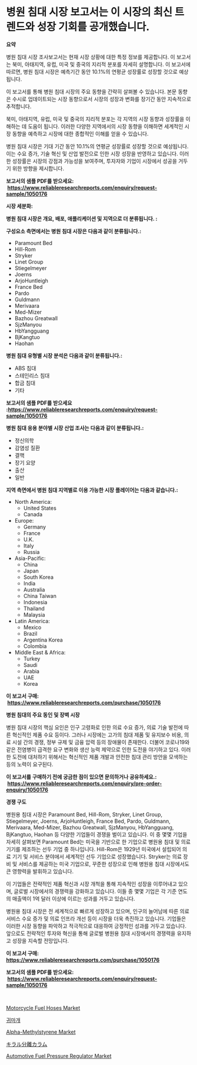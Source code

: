 <p><h1>병원 침대 시장 보고서는 이 시장의 최신 트렌드와 성장 기회를 공개했습니다.</h1></p><p><strong>요약</strong></p>
<p><p>병원 침대 시장 조사보고서는 현재 시장 상황에 대한 특정 정보를 제공합니다. 이 보고서는 북미, 아태지역, 유럽, 미국 및 중국의 지리적 분포를 자세히 설명합니다. 이 보고서에 따르면, 병원 침대 시장은 예측기간 동안 10.1%의 연평균 성장률로 성장할 것으로 예상됩니다.</p><p>이 보고서를 통해 병원 침대 시장의 주요 동향을 간략히 살펴볼 수 있습니다. 본문 동향은 수시로 업데이트되는 시장 동향으로서 시장의 성장과 변화를 장기간 동안 지속적으로 추적합니다.</p><p>북미, 아태지역, 유럽, 미국 및 중국의 지리적 분포는 각 지역의 시장 동향과 성장률을 이해하는 데 도움이 됩니다. 이러한 다양한 지역에서의 시장 동향을 이해하면 세계적인 시장 동향을 예측하고 시장에 대한 종합적인 이해를 얻을 수 있습니다.</p><p>병원 침대 시장은 기대 기간 동안 10.1%의 연평균 성장률로 성장할 것으로 예상됩니다. 이는 수요 증가, 기술 혁신 및 산업 발전으로 인한 시장 성장을 반영하고 있습니다. 이러한 성장률은 시장의 강점과 가능성을 보여주며, 투자자와 기업이 시장에서 성공을 거두기 위한 방향을 제시합니다.</p></p>
<p><strong>보고서의 샘플 PDF를 받으세요: &nbsp;<a href="https://www.reliableresearchreports.com/enquiry/request-sample/1050176">https://www.reliableresearchreports.com/enquiry/request-sample/1050176</a></strong></p>
<p><strong>시장 세분화:</strong></p>
<p><strong> 병원 침대 시장은 개요, 배포, 애플리케이션 및 지역으로 더 분류됩니다. :</strong></p>
<p><strong>구성요소 측면에서는 병원 침대 시장은 다음과 같이 분류됩니다.:</strong></p>
<p><ul><li>Paramount Bed</li><li>Hill-Rom</li><li>Stryker</li><li>Linet Group</li><li>Stiegelmeyer</li><li>Joerns</li><li>ArjoHuntleigh</li><li>France Bed</li><li>Pardo</li><li>Guldmann</li><li>Merivaara</li><li>Med-Mizer</li><li>Bazhou Greatwall</li><li>SjzManyou</li><li>HbYangguang</li><li>BjKangtuo</li><li>Haohan</li></ul></p>
<p><strong> 병원 침대 유형별 시장 분석은 다음과 같이 분류됩니다.:</strong></p>
<p><ul><li>ABS 침대</li><li>스테인리스 침대</li><li>합금 침대</li><li>기타</li></ul></p>
<p><strong>보고서의 샘플 PDF를 받으세요 :<a href="https://www.reliableresearchreports.com/enquiry/request-sample/1050176">https://www.reliableresearchreports.com/enquiry/request-sample/1050176</a></strong></p>
<p><strong> 병원 침대 응용 분야별 시장 산업 조사는 다음과 같이 분류됩니다.:</strong></p>
<p><ul><li>정신의학</li><li>감염성 질환</li><li>결핵</li><li>장기 요양</li><li>출산</li><li>일반</li></ul></p>
<p><strong>지역 측면에서 병원 침대 지역별로 이용 가능한 시장 플레이어는 다음과 같습니다.:</strong></p>
<p><ul>
    <li>
        North America:
        <ul>
            <li>United States</li>
            <li>Canada</li>
        </ul>
    </li>
    <li>
        Europe:
        <ul>
            <li>Germany</li>
            <li>France</li>
            <li>U.K.</li>
            <li>Italy</li>
            <li>Russia</li>
        </ul>
    </li>
    <li>
        Asia-Pacific:
        <ul>
            <li>China</li>
            <li>Japan</li>
            <li>South Korea</li>
            <li>India</li>
            <li>Australia</li>
            <li>China Taiwan</li>
            <li>Indonesia</li>
            <li>Thailand</li>
            <li>Malaysia</li>
        </ul>
    </li>
    <li>
        Latin America:
        <ul>
            <li>Mexico</li>
            <li>Brazil</li>
            <li>Argentina Korea</li>
            <li>Colombia</li>
        </ul>
    </li>
    <li>
        Middle East & Africa:
        <ul>
            <li>Turkey</li>
            <li>Saudi</li>
            <li>Arabia</li>
            <li>UAE</li>
            <li>Korea</li>
        </ul>
    </li>
    </ul></p>
<p><strong>이 보고서 구매: &nbsp;<a href="https://www.reliableresearchreports.com/purchase/1050176">https://www.reliableresearchreports.com/purchase/1050176</a></strong></p>
<p><strong>병원 침대의 주요 동인 및 장벽 시장</strong></p>
<p><p>병원 침대 시장의 핵심 요인은 인구 고령화로 인한 의료 수요 증가, 의료 기술 발전에 따른 혁신적인 제품 수요 등이다. 그러나 시장에는 고가의 침대 제품 및 유지보수 비용, 의료 시설 간의 경쟁, 정부 규제 및 금융 압력 등의 장애물이 존재한다. 더불어 코로나19와 같은 전염병이 급격한 요구 변화와 생산 능력 제약으로 인한 도전을 야기하고 있다. 이러한 도전에 대처하기 위해서는 혁신적인 제품 개발과 안전한 침대 관리 방안을 모색하는 등의 노력이 요구된다.</p></p>
<p><strong>이 보고서를 구매하기 전에 궁금한 점이 있으면 문의하거나 공유하세요.: &nbsp;<a href="https://www.reliableresearchreports.com/enquiry/pre-order-enquiry/1050176">https://www.reliableresearchreports.com/enquiry/pre-order-enquiry/1050176</a></strong></p>
<p><strong>경쟁 구도</strong></p>
<p><p>병원용 침대 시장은 Paramount Bed, Hill-Rom, Stryker, Linet Group, Stiegelmeyer, Joerns, ArjoHuntleigh, France Bed, Pardo, Guldmann, Merivaara, Med-Mizer, Bazhou Greatwall, SjzManyou, HbYangguang, BjKangtuo, Haohan 등 다양한 기업들이 경쟁을 벌이고 있습니다. 이 중 몇몇 기업을 자세히 살펴보면 Paramount Bed는 미국을 기반으로 한 기업으로 병원용 침대 및 의료기기를 제조하는 선두 기업 중 하나입니다. Hill-Rom은 1929년 미국에서 설립되어 의료 기기 및 서비스 분야에서 세계적인 선두 기업으로 성장했습니다. Stryker는 의료 장비 및 서비스를 제공하는 미국 기업으로, 꾸준한 성장으로 인해 병원용 침대 시장에서도 큰 영향력을 발휘하고 있습니다.</p><p>이 기업들은 전략적인 제품 혁신과 시장 개척을 통해 지속적인 성장을 이루어내고 있으며, 글로벌 시장에서의 경쟁력을 강화하고 있습니다. 이들 중 몇몇 기업은 각 기준 연도의 매출액이 1억 달러 이상에 이르는 성과를 거두고 있습니다.</p><p>병원용 침대 시장은 전 세계적으로 빠르게 성장하고 있으며, 인구의 늘어남에 따른 의료 서비스 수요 증가 및 의료 인프라 개선 등이 시장을 더욱 촉진하고 있습니다. 기업들은 이러한 시장 동향을 파악하고 적극적으로 대응하여 긍정적인 성과를 거두고 있습니다. 앞으로도 전략적인 투자와 혁신을 통해 글로벌 병원용 침대 시장에서의 경쟁력을 유지하고 성장을 지속할 전망입니다.</p></p>
<p><strong>이 보고서 구매: &nbsp; <a href="https://www.reliableresearchreports.com/purchase/1050176">https://www.reliableresearchreports.com/purchase/1050176</a></strong></p>
<p><strong>보고서의 샘플 PDF를 받으세요: &nbsp;<a href="https://www.reliableresearchreports.com/enquiry/request-sample/1050176">https://www.reliableresearchreports.com/enquiry/request-sample/1050176</a></strong><strong></strong></p>
<p>&nbsp;</p>
<p><p><a href="https://github.com/ChiragRp1/Market-Research-Report-List-3/blob/main/motorcycle-fuel-hoses-market.md">Motorcycle Fuel Hoses Market</a></p><p><a href="https://github.com/vsckjg50460/Market-Research-Report-List-1/blob/main/8371510187941.md">귀마개</a></p><p><a href="https://view.publitas.com/reportprime-1/alpha-methylstyrene-market-research-report-provides-thorough-industry-overview-which-offers-an-in-depth-analysis-of-product-trends-and-new-market-divisions/">Alpha-Methylstyrene Market</a></p><p><a href="https://github.com/wkuactfdzwizk06/Market-Research-Report-List-1/blob/main/4277786188005.md">キラル分離カラム</a></p><p><a href="https://github.com/abdelrhmankishk22/Market-Research-Report-List-3/blob/main/automotive-fuel-pressure-regulator-market.md">Automotive Fuel Pressure Regulator Market</a></p></p>